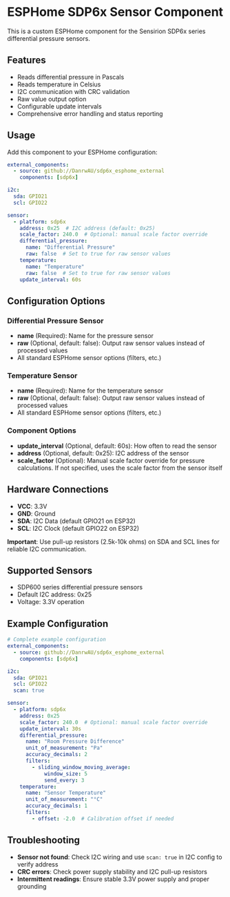 # ESPHome SDP6x Sensor Component

This is a custom ESPHome component for the Sensirion SDP6x series differential pressure sensors.

## Features

- Reads differential pressure in Pascals
- Reads temperature in Celsius  
- I2C communication with CRC validation
- Raw value output option
- Configurable update intervals
- Comprehensive error handling and status reporting

## Usage

Add this component to your ESPHome configuration:

```yaml
external_components:
  - source: github://DanrwAU/sdp6x_esphome_external
    components: [sdp6x]

i2c:
  sda: GPIO21
  scl: GPIO22

sensor:
  - platform: sdp6x
    address: 0x25  # I2C address (default: 0x25)
    scale_factor: 240.0  # Optional: manual scale factor override
    differential_pressure:
      name: "Differential Pressure"
      raw: false  # Set to true for raw sensor values
    temperature:
      name: "Temperature"
      raw: false  # Set to true for raw sensor values
    update_interval: 60s
```

## Configuration Options

### Differential Pressure Sensor
- **name** (Required): Name for the pressure sensor
- **raw** (Optional, default: false): Output raw sensor values instead of processed values
- All standard ESPHome sensor options (filters, etc.)

### Temperature Sensor  
- **name** (Required): Name for the temperature sensor
- **raw** (Optional, default: false): Output raw sensor values instead of processed values
- All standard ESPHome sensor options (filters, etc.)

### Component Options
- **update_interval** (Optional, default: 60s): How often to read the sensor
- **address** (Optional, default: 0x25): I2C address of the sensor
- **scale_factor** (Optional): Manual scale factor override for pressure calculations. If not specified, uses the scale factor from the sensor itself

## Hardware Connections

- **VCC**: 3.3V
- **GND**: Ground
- **SDA**: I2C Data (default GPIO21 on ESP32)
- **SCL**: I2C Clock (default GPIO22 on ESP32)

**Important**: Use pull-up resistors (2.5k-10k ohms) on SDA and SCL lines for reliable I2C communication.

## Supported Sensors

- SDP600 series differential pressure sensors
- Default I2C address: 0x25
- Voltage: 3.3V operation

## Example Configuration

```yaml
# Complete example configuration
external_components:
  - source: github://DanrwAU/sdp6x_esphome_external
    components: [sdp6x]

i2c:
  sda: GPIO21
  scl: GPIO22
  scan: true

sensor:
  - platform: sdp6x
    address: 0x25
    scale_factor: 240.0  # Optional: manual scale factor override
    update_interval: 30s
    differential_pressure:
      name: "Room Pressure Difference"
      unit_of_measurement: "Pa"
      accuracy_decimals: 2
      filters:
        - sliding_window_moving_average:
            window_size: 5
            send_every: 3
    temperature:
      name: "Sensor Temperature"
      unit_of_measurement: "°C"
      accuracy_decimals: 1
      filters:
        - offset: -2.0  # Calibration offset if needed
```

## Troubleshooting

- **Sensor not found**: Check I2C wiring and use `scan: true` in I2C config to verify address
- **CRC errors**: Check power supply stability and I2C pull-up resistors
- **Intermittent readings**: Ensure stable 3.3V power supply and proper grounding
